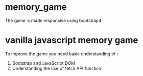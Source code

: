# memory_game
The game is made responsive using bootstrap4
# vanilla javascript memory game 
To improve the game you need basic understanding of :
1. Bootstrap and JavaScript DOM
2. Understanding the use of fetch API function


